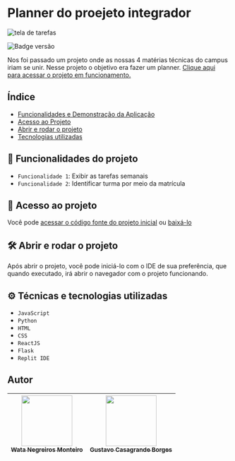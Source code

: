 # Planner do proejeto integrador
![tela de tarefas](https://user-images.githubusercontent.com/90472705/194756541-4a9855b2-3f06-42db-aa66-d1f0bb597363.png)

![Badge versão](http://img.shields.io/static/v1?label=VERSÃO&message=%201.0&color=GREEN&style=for-the-badge)

Nos foi passado um projeto onde as nossas 4 matérias técnicas do campus iriam se unir. Nesse projeto o objetivo era fazer um planner.
[Clique aqui para acessar o projeto em funcionamento.]()


## Índice 
* [Funcionalidades e Demonstração da Aplicação](#hammer-funcionalidades-do-projeto)
* [Acesso ao Projeto](#-acesso-ao-projeto)
* [Abrir e rodar o projeto](#%EF%B8%8F-abrir-e-rodar-o-projeto)
* [Tecnologias utilizadas](#%EF%B8%8F-técnicas-e-tecnologias-utilizadas)

## :hammer: Funcionalidades do projeto

- `Funcionalidade 1`: Exibir as tarefas semanais
- `Funcionalidade 2`: Identificar turma por meio da matrícula

## 📁 Acesso ao projeto

Você pode [acessar o código fonte do projeto inicial](https://github.com/WataNegreirosMonteiro/Planner) ou [baixá-lo](https://github.com/WataNegreirosMonteiro/PLanner/archive/refs/heads/main.zip)

## 🛠️ Abrir e rodar o projeto

Após abrir o projeto, você pode iniciá-lo com o IDE de sua preferência, que quando executado, irá abrir o navegador com o projeto funcionando.

## ⚙️ Técnicas e tecnologias utilizadas

- ``JavaScript``
- ``Python``
- ``HTML``
- ``CSS``
- ``ReactJS``
- ``Flask``
- ``Replit IDE``

## Autor

| [<img src="https://avatars.githubusercontent.com/u/90472705?v=4" width=115><br><sub>Wata Negreiros Monteiro</sub>](https://github.com/WataNegreirosMonteiro) |  [<img src="https://avatars.githubusercontent.com/u/113564851?v=4" width=115><br><sub>Gustavo Casagrande Borges</sub>](https://github.com/gustavotht21) |  
| :---: | :---: | 

